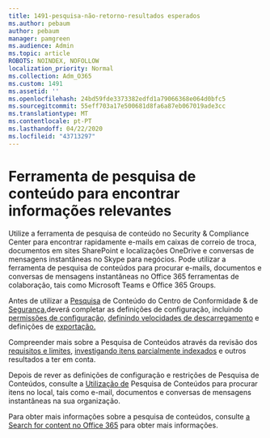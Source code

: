 ```yaml
---
title: 1491-pesquisa-não-retorno-resultados esperados
ms.author: pebaum
author: pebaum
manager: pamgreen
ms.audience: Admin
ms.topic: article
ROBOTS: NOINDEX, NOFOLLOW
localization_priority: Normal
ms.collection: Adm_O365
ms.custom: 1491
ms.assetid: ''
ms.openlocfilehash: 24bd59fde3373382edfd1a79066368e064d0bfc5
ms.sourcegitcommit: 55eff703a17e500681d8fa6a87eb067019ade3cc
ms.translationtype: MT
ms.contentlocale: pt-PT
ms.lasthandoff: 04/22/2020
ms.locfileid: "43713297"
---
```

# <a name="content-search-tool-to-find-relevant-info"></a>Ferramenta de pesquisa de conteúdo para encontrar informações relevantes

Utilize a ferramenta de pesquisa de conteúdo no Security & Compliance Center para encontrar rapidamente e-mails em caixas de correio de troca, documentos em sites SharePoint e localizações OneDrive e conversas de mensagens instantâneas no Skype para negócios. Pode utilizar a ferramenta de pesquisa de conteúdos para procurar e-mails, documentos e conversas de mensagens instantâneas no Office 365 ferramentas de colaboração, tais como Microsoft Teams e Office 365 Groups.


Antes de utilizar a [Pesquisa](https://sip.protection.office.com/contentsearchbeta?ContentOnly=1) de Conteúdo do Centro de Conformidade & de [Segurança,](https://sip.protection.office.com/homepage)deverá completar as definições de configuração, incluindo [permissões de configuração,](https://docs.microsoft.com/office365/securitycompliance/permissions-filtering-for-content-search) [definindo velocidades de descarregamento](https://docs.microsoft.com/office365/securitycompliance/increase-download-speeds-when-exporting-ediscovery-results) e definições de [exportação.](https://docs.microsoft.com/office365/securitycompliance/disable-reports-when-you-export-content-search-results)

Compreender mais sobre a Pesquisa de Conteúdos através da revisão dos [requisitos e limites,](https://docs.microsoft.com/office365/securitycompliance/limits-for-content-search) [investigando itens parcialmente indexados](https://docs.microsoft.com/office365/securitycompliance/investigating-partially-indexed-items-in-ediscovery) e outros resultados a ter em conta.

Depois de rever as definições de configuração e restrições de Pesquisa de Conteúdos, consulte a [Utilização de</a> Pesquisa de Conteúdos para procurar itens no local, tais como e-mail, documentos e conversas de mensagens instantâneas na sua organização](https://docs.microsoft.com/office365/securitycompliance/content-search).

Para obter mais informações sobre a pesquisa de conteúdos, consulte [a Search for content no Office 365](https://docs.microsoft.com/office365/securitycompliance/search-for-content) para obter mais informações.
